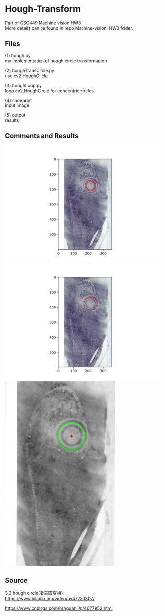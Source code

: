 # Hough-Transform

Part of CSC449 Machine vision HW3</br>
More details can be found in repo Machine-vision, HW3 folder.

## Files
(1) hough.py</br>
my implementation of hough circle transformation</br>

(2) houghTransCircle.py</br>
use cv2.HoughCircle</br>

(3) houghLoop.py</br>
loop cv2.HoughCircle for concentric circles</br>

(4) shoeprint</br>
input image</br>

(5) output</br>
results</br>

## Comments and Results
![image](https://github.com/ChloeZPan/Hough-Transform/blob/master/output/figure1.png)
![image](https://github.com/ChloeZPan/Hough-Transform/blob/master/output/figure2.png)
![image](https://github.com/ChloeZPan/Hough-Transform/blob/master/output/output_circle.png)


## Source
3.2 hough circle(霍夫圆变换)</br>
https://www.bilibili.com/video/av47780307/

https://www.cnblogs.com/hrhguanli/p/4677952.html
